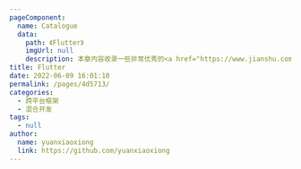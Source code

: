 ```yaml
---
pageComponent:
  name: Catalogue
  data:
    path: 《Flutter》
    imgUrl: null
    description: 本章内容收录一些非常优秀的<a href="https://www.jianshu.com/p/2200185df33d" target="_blank">开源UI组件</a>，一起跟老孟学Flutter：<a href=http://laomengit.com/guide/introduction/mobile_system.html target="_blank">前往</a>
title: Flutter
date: 2022-06-09 16:01:10
permalink: /pages/4d5713/
categories:
  - 跨平台框架
  - 混合开发
tags:
  - null
author: 
  name: yuanxiaoxiong
  link: https://github.com/yuanxiaoxiong
---
```



